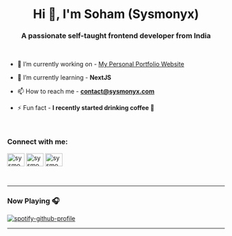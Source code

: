 <h1 align="center">Hi 👋, I'm Soham (Sysmonyx)</h1>

<h3 align="center">A passionate self-taught frontend developer from India</h3>

<br>

- 🔭 I’m currently working on - [My Personal Portfolio Website](https://sysmonyx.com)

- 🌱 I’m currently learning - **NextJS**

- 📫 How to reach me - **contact@sysmonyx.com**

- ⚡ Fun fact - **I recently started drinking coffee 🙂**

<br>

<h3 align="left">Connect with me:</h3>
<p align="left">
<a href="https://twitter.com/sysmonyx" target="blank"><img align="center" src="https://raw.githubusercontent.com/rahuldkjain/github-profile-readme-generator/master/src/images/icons/Social/twitter.svg" alt="sysmonyx" height="30" width="40" /></a>
<a href="https://fb.com/sysmonyx" target="blank"><img align="center" src="https://raw.githubusercontent.com/rahuldkjain/github-profile-readme-generator/master/src/images/icons/Social/facebook.svg" alt="sysmonyx" height="30" width="40" /></a>
<a href="https://instagram.com/sysmonyx" target="blank"><img align="center" src="https://raw.githubusercontent.com/rahuldkjain/github-profile-readme-generator/master/src/images/icons/Social/instagram.svg" alt="sysmonyx" height="30" width="40" /></a>
</p>

<br>

---

<h3 align="left">Now Playing 🎧 </h3>

[![spotify-github-profile](https://spotify-github-profile.vercel.app/api/view?uid=31nwrtlc45joffe3nyiis5jywqza&cover_image=true&theme=novatorem&bar_color=53b14f&bar_color_cover=false)](https://spotify-github-profile.vercel.app/api/view?uid=31nwrtlc45joffe3nyiis5jywqza&redirect=true)

---